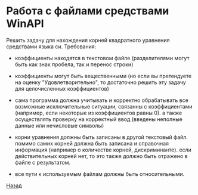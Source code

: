 # Работа с файлами средствами WinAPI

Решить задачу для нахождения корней квадратного уравнения средствами языка си.
Требования:

- коэффициенты находятся в текстовом файле (разделителями могут быть как знак пробела, так и перенос строки)

- коэффициенты могут быть вещественными (но если вы претендуете на оценку "Удовлетворительно", то достаточно решить эту задачу для целочисленных коэффициентов)

- сама программа должна учитывать и корректно обрабатывать все возможные исключительные ситуации, связанны с коэффициентами (например, если некоторые из коэффициентов равны 0). а также осуществлять проверку на корректный ввод (введены неполные данные или нечисловые символы)

- корни уравнения должны быть записаны в другой текстовый файл. помимо самих корней должна быть записана и справочная информация (например о количестве корней, дискриминанте). если действительных корней нет, то это также должно быть отражено в файле с результатом.

- все пути к используемым файлам должны быть относительными.


[Назад](../README.md)